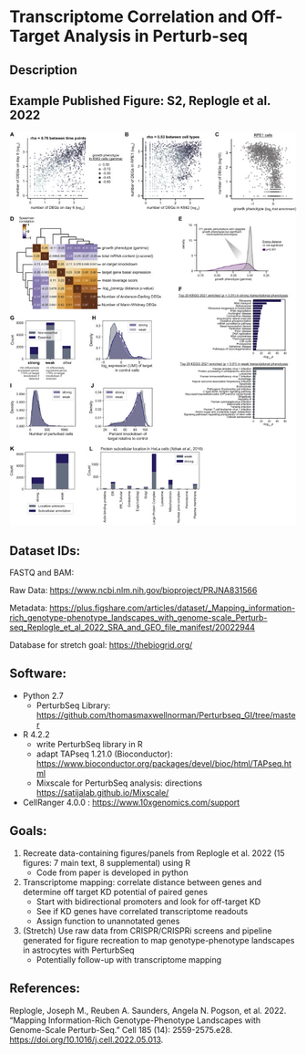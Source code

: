 # Transcriptome Correlation and Off-Target Analysis in Perturb-seq

## Description


## Example Published Figure: S2, Replogle et al. 2022

![figS2](src/sup_figs/figS2.jpg)

## Dataset IDs:
FASTQ and BAM:

Raw Data: https://www.ncbi.nlm.nih.gov/bioproject/PRJNA831566

Metadata: https://plus.figshare.com/articles/dataset/_Mapping_information-rich_genotype-phenotype_landscapes_with_genome-scale_Perturb-seq_Replogle_et_al_2022_SRA_and_GEO_file_manifest/20022944 

Database for stretch goal: https://thebiogrid.org/

## Software:
- Python 2.7
    - PerturbSeq Library: https://github.com/thomasmaxwellnorman/Perturbseq_GI/tree/master
- R 4.2.2
    - write PerturbSeq library in R
    - adapt TAPseq 1.21.0 (Bioconductor): https://www.bioconductor.org/packages/devel/bioc/html/TAPseq.html
    - Mixscale for PerturbSeq analysis: directions https://satijalab.github.io/Mixscale/
- CellRanger 4.0.0 : https://www.10xgenomics.com/support

## Goals:

1. Recreate data-containing figures/panels from Replogle et al. 2022 (15 figures: 7 main text, 8 supplemental) using R
    - Code from paper is developed in python
2. Transcriptome mapping: correlate distance between genes and determine off target KD potential of paired genes
    - Start with bidirectional promoters and look for off-target KD
    - See if KD genes have correlated transcriptome readouts
    - Assign function to unannotated genes
3. (Stretch) Use raw data from CRISPR/CRISPRi screens and pipeline generated for figure recreation to map genotype-phenotype landscapes in astrocytes with PerturbSeq
    - Potentially follow-up with transcriptome mapping

## References:
Replogle, Joseph M., Reuben A. Saunders, Angela N. Pogson, et al. 2022. “Mapping Information-Rich Genotype-Phenotype Landscapes with Genome-Scale Perturb-Seq.” Cell 185 (14): 2559-2575.e28. https://doi.org/10.1016/j.cell.2022.05.013.
